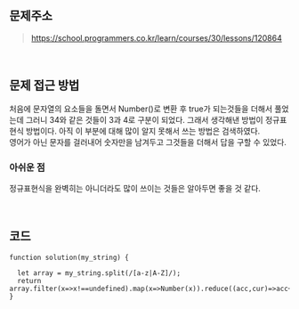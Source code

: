 ## 문제주소

> https://school.programmers.co.kr/learn/courses/30/lessons/120864

</br>

## 문제 접근 방법

처음에 문자열의 요소들을 돌면서 Number()로 변환 후 true가 되는것들을 더해서 풀었는데 그러니 34와 같은 것들이 3과 4로 구분이 되었다. 그래서 생각해낸 방법이 정규표현식 방법이다. 아직 이 부분에 대해 많이 알지 못해서 쓰는 방법은 검색하였다.  
영어가 아닌 문자를 걸러내어 숫자만을 남겨두고 그것들을 더해서 답을 구할 수 있었다.
</br>

### 아쉬운 점

정규표현식을 완벽히는 아니더라도 많이 쓰이는 것들은 알아두면 좋을 것 같다.

</br>

## 코드

```
function solution(my_string) {

  let array = my_string.split(/[a-z|A-Z]/);
  return array.filter(x=>x!==undefined).map(x=>Number(x)).reduce((acc,cur)=>acc+cur)
}
```
